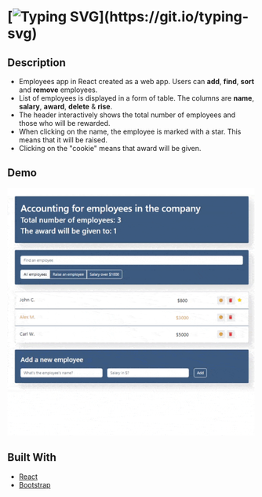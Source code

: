 # [![Typing SVG](https://readme-typing-svg.demolab.com?font=Fira+Code&weight=600&pause=1000&width=440&lines=React+App+%22Accounting+for+employees%22!)](https://git.io/typing-svg)

## Description
- Employees app in React created as a web app. Users can __add__, __find__, __sort__ and __remove__ employees.
- List of employees is displayed in a form of table. The columns are __name__, __salary__, __award__, __delete__ & __rise__.
- The header interactively shows the total number of employees and those who will be rewarded.
- When clicking on the name, the employee is marked with a star. This means that it will be raised.
- Clicking on the "cookie" means that award will be given.

## Demo
![](https://github.com/AndreyLuchko/React_Employees_app/blob/main/public/record9.gif)

## Built With

* [React](https://uk.reactjs.org/)
* [Bootstrap](https://getbootstrap.com/)
